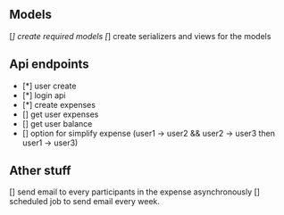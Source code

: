 ## Models
[*] create required models
[*] create serializers and views for the models


## Api endpoints
- [*] user create
- [*] login api
- [*] create expenses
- [] get user expenses
- [] get user balance
- [] option for simplify expense (user1 -> user2 && user2 -> user3 then user1 -> user3)

## Ather stuff
[] send email to every participants in the expense asynchronously
[] scheduled job to send email every week.